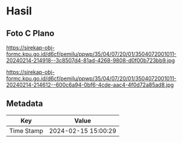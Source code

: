 # Hasil

## Foto C Plano

https://sirekap-obj-formc.kpu.go.id/d6cf/pemilu/ppwp/35/04/07/20/01/3504072001011-20240214-214918--3c8507d4-81ad-4268-9808-d0f00b723bb9.jpg

https://sirekap-obj-formc.kpu.go.id/d6cf/pemilu/ppwp/35/04/07/20/01/3504072001011-20240214-214612--600c6a94-0bf6-4cde-aac4-4f0d72a85ad8.jpg


## Metadata

| Key        | Value               |
| ---------- | ------------------- |
| Time Stamp | 2024-02-15 15:00:29 |



